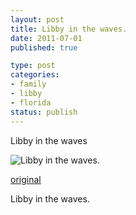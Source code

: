 ```yaml
--- 
layout: post
title: Libby in the waves.
date: 2011-07-01
published: true

type: post
categories: 
- family
- libby
- florida
status: publish
---
```

Libby in the waves

![Libby in the waves.](http://media.eick.us/2011/07/image2-500x375.jpg)

[original](http://media.eick.us/2011/07/image2.jpg)

Libby in the waves.

